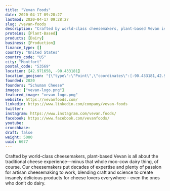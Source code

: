```yaml
---
title: "Vevan Foods"
date: 2020-04-17 09:28:27
lastmod: 2020-04-17 09:28:27
slug: /vevan-foods
description: "Crafted by world-class cheesemakers, plant-based Vevan is all about the traditional cheese experience—minus that whole moo-cow dairy thing, of course. Our cheesemakers put decades of expertise and plenty of passion for artisan cheesemaking to work, blending craft and science to create insanely delicious products for cheese lovers everywhere – even the ones who don’t do dairy."
proteins: [Plant-Based]
products: [Dairy]
business: [Production]
finance_type: []
country: "United States"
country_code: "US"
city: "Montfort"
postal_code: "53569"
location: [42.971658, -90.433181]
location_geojson: "{\"type\":\"Point\",\"coordinates\":[-90.433181,42.971658]}"
founded: 2020
founders: "Schuman Cheese"
images: ["vevan-logo.png"]
featured_image: "vevan-logo.png"
website: https://vevanfoods.com/
linkedin: https://www.linkedin.com/company/vevan-foods
twitter: 
instagram: https://www.instagram.com/vevan.foods/
facebook: https://www.facebook.com/vevanfoods/
youtube: 
crunchbase: 
draft: false
weight: 5000
uuid: 6677
---
```

Crafted by world-class cheesemakers, plant-based Vevan is all about the traditional cheese experience—minus that whole moo-cow dairy thing, of course. Our cheesemakers put decades of expertise and plenty of passion for artisan cheesemaking to work, blending craft and science to create insanely delicious products for cheese lovers everywhere – even the ones who don’t do dairy.
